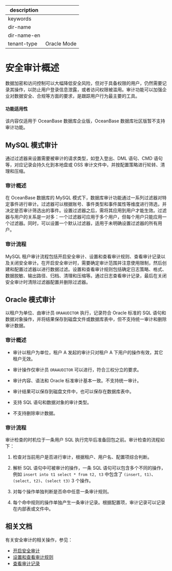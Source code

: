 |description||
|---|---|
|keywords||
|dir-name||
|dir-name-en||
|tenant-type|Oracle Mode|

# 安全审计概述

数据加密和访问控制可以大幅降低安全风险，但对于具备权限的用户，仍然需要记录其操作，以防止用户登录信息泄露，或者访问权限被滥用。审计功能可以加强企业对数据安全、合规等方面的要求，是跟踪用户行为最主要的工具。

<main id="notice" >
  <h4>功能适用性</h4>
  <p>该内容仅适用于 OceanBase 数据库企业版，OceanBase 数据库社区版暂不支持审计功能。</p>
</main>

## MySQL 模式审计

通过过滤器来设置需要被审计的请求类型，如登入登出、DML 语句、CMD 语句等，对应记录会持久化到本地盘或 OSS 审计文件中，并按配置策略进行轮转、清理和压缩。

### 审计概述

在 OceanBase 数据库的 MySQL 模式下，数据库审计功能通过一系列过滤器对特定事件进行审计。过滤器可以根据账号、事件类型和事件属性等维度进行筛选，并决定是否审计筛选出的事件。设置过滤器之后，需将其应用到用户才能生效。过滤器与用户的关系是一对多：一个过滤器可应用于多个用户，但每个用户只能应用一个过滤器。同时，可以设置一个默认过滤器，适用于未明确设置过滤器的所有用户。

### 审计流程

MySQL 租户审计流程包括开启安全审计、设置和查看审计规则、查看审计记录以及关闭安全审计。在开启安全审计时，需要确定审计范围并注意使用限制，然后创建和配置过滤器以进行数据过滤。设置和查看审计规则包括确定日志策略、格式、数据脱敏、输出路径、归档、清理和压缩等。通过日志查看审计记录，最后在关闭安全审计时清除过滤器配置并删除过滤器。

## Oracle 模式审计

以租户为单位、由审计员 `ORAAUDITOR` 执行，记录符合 Oracle 标准的 SQL 语句和数据对象操作，并将结果保存到磁盘文件或数据库表中，但不支持统一审计和删除审计数据。

### 审计概述

* 审计以租户为单位，租户 A 发起的审计只对租户 A 下用户的操作有效，其它租户无效。

* 审计操作仅审计员 `ORAAUDITOR` 可以进行，符合三权分立的要求。

* 审计内容、语法和 Oracle 标准审计基本一致。不支持统一审计。

* 审计结果可以保存到磁盘文件中，也可以保存在数据库表中。

* 支持 SQL 语句和数据对象的审计类型。

* 不支持删除审计数据。

### 审计流程

审计检查的时机位于一条用户 SQL 执行完毕后准备回包之前。审计检查的流程如下：

1. 检查对当前用户是否进行审计，根据租户、用户名、配置项综合判断。

2. 解析 SQL 语句中可被审计的操作，一条 SQL 语句可以包含多个不同的操作，例如 `insert into t1 select * from t2, t3` 中包含了 `(insert, t1)`、 `(select, t2)`、`(select t3)` 3 个操作。

3. 对每个操作单独判断是否命中任意一条审计规则。

4. 每个命中规则的操作单独产生一条审计记录。根据配置项，审计记录可以记录在内部表或文件中。

## 相关文档

有关安全审计的相关操作，参见：

* [开启安全审计](300.security-audit-of-oracle-mode/200.audit-open.md)
* [设置和查看审计规则](300.security-audit-of-oracle-mode/300.set-up-and-view-audit-rules.md)
* [查看审计记录](300.security-audit-of-oracle-mode/500.audit-records.md)
